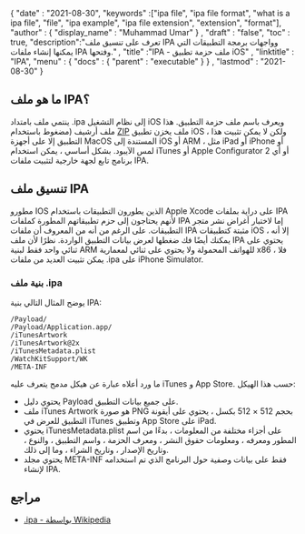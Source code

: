 {
  "date" : "2021-08-30",
  "keywords" :["ipa file", "ipa file format", "what is a ipa file", "file", "ipa example", "ipa file extension", "extension", "format"],
  "author" : {
    "display_name" : "Muhammad Umar"
} ,
  "draft" : "false",
  "toc" : true,
  "description":"تعرف على تنسيق ملف IPA وواجهات برمجة التطبيقات التي يمكنها إنشاء ملفات IPA وفتحها." ,
  "title" :"IPA - ملف حزمة تطبيق iOS" ,
  "linktitle" : "IPA",
  "menu" : {
    "docs" : {
      "parent" : "executable"
}
} ,
  "lastmod" : "2021-08-30"
}

## ما هو ملف IPA؟
ينتمي ملف بامتداد .ipa إلى نظام التشغيل iOS ويعرف باسم ملف حزمة التطبيق. هذا ملف أرشيف (مضغوط باستخدام [ZIP](/ar/compression/zip/) ملف يخزن تطبيق iOS ، ولكن لا يمكن تثبيت هذا التطبيق إلا على أجهزة MacOS المستندة إلى iOS أو ARM ، مثل iPad أو iPhone أو لمس الآيبود. بشكل أساسي ، يمكن استخدام iTunes أو Apple Configurator 2 أو أي برنامج تابع لجهة خارجية لتثبيت ملفات IPA.

## تنسيق ملف IPA
مطورو IOS الذين يطورون التطبيقات باستخدام Apple Xcode على دراية بملفات IPA لأنهم يحتاجون إلى حزم تطبيقاتهم المطورة كملفات IPA إما لاختبار أغراض نشر متجر التطبيقات. على الرغم من أنه من المعروف أن ملفات IPA مثبتة كتطبيقات iOS ، إلا أنه يمكنك أيضًا فك ضغطها لعرض بيانات التطبيق الواردة. نظرًا لأن ملف IPA يحتوي على ثنائي واحد فقط لبنية ARM للهواتف المحمولة ولا يحتوي على ثنائي لمعمارية x86 ، فلا يمكن تثبيت العديد من ملفات .ipa على iPhone Simulator.
### بنية ملف .ipa
يوضح المثال التالي بنية IPA:

```
/Payload/
/Payload/Application.app/
/iTunesArtwork
/iTunesArtwork@2x
/iTunesMetadata.plist
/WatchKitSupport/WK
/META-INF
```
ما ورد أعلاه عبارة عن هيكل مدمج يتعرف عليه iTunes و App Store. حسب هذا الهيكل:
- يحتوي دليل Payload على جميع بيانات التطبيق.
- ملف iTunes Artwork هو صورة PNG بحجم 512 × 512 بكسل ، يحتوي على أيقونة التطبيق للعرض في iTunes وتطبيق App Store على iPad.
- يحتوي iTunesMetadata.plist على أجزاء مختلفة من المعلومات ، بدءًا من اسم المطور ومعرفه ، ومعلومات حقوق النشر ، ومعرف الحزمة ، واسم التطبيق ، والنوع ، وتاريخ الإصدار ، وتاريخ الشراء ، وما إلى ذلك.
- يحتوي مجلد META-INF فقط على بيانات وصفية حول البرنامج الذي تم استخدامه لإنشاء IPA.


## مراجع

* [.ipa - بواسطة Wikipedia](https://en.wikipedia.org/wiki/.ipa)


